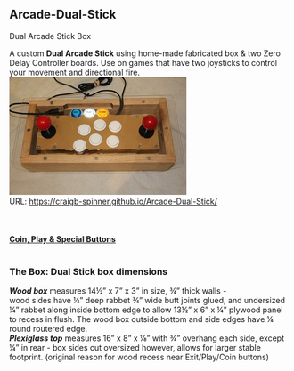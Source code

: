## **Arcade-Dual-Stick**
Dual Arcade Stick Box

A custom **Dual Arcade Stick** using home-made fabricated box & two Zero Delay Controller boards. 
Use on games that have two joysticks to control your movement and directional fire.<br/>
[![A](Pics/TNx2/Dual%20Stick.JPG)](Pics/Dual%20Stick.JPG)  
URL: https://craigb-spinner.github.io/Arcade-Dual-Stick/<br/>
<br/> <br/> <br/> 
**[Coin, Play & Special Buttons](https://craigb-spinner.github.io/Arcade-Spinner/Coin-Play-Exit.html)**<br/>
<br/>
### **The Box:** Dual Stick box dimensions  
***Wood box*** measures 14½” x 7” x 3” in size, ¾” thick walls -   
wood sides have ¼” deep rabbet ¾” wide butt joints glued, and undersized ¼” rabbet along inside bottom edge to allow 13½” x 6” x ¼” plywood panel to recess in flush. The wood box outside bottom and side edges have ¼ round routered edge.  
***Plexiglass top*** measures 16” x 8” x ⅛” with ¾” overhang each side, except ¼” in rear - box sides cut oversized however, allows for larger stable footprint. (original reason for wood recess near Exit/Play/Coin buttons)
